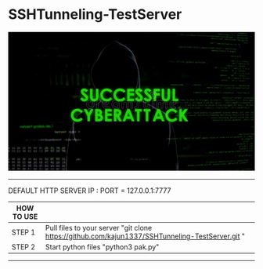 # SSHTunneling-TestServer



![](https://github.com/kajun1337/SSHTunneling-TestServer/blob/main/success.jpg)

------------

DEFAULT HTTP SERVER IP : PORT = 127.0.0.1:7777

| HOW TO USE  |   |
| ------------ | ------------ |
|  STEP 1 | Pull files to your server "git clone https://github.com/kajun1337/SSHTunneling-TestServer.git "|
|  STEP 2 | Start python files "python3 pak.py" |


------------

